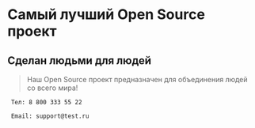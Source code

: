 # Самый лучший Open Source проект

## Сделан людьми для людей

> Наш Open Source проект предназначен для объединения людей со всего мира!

``` Тел: 8 800 333 55 22```

``` Email: support@test.ru```
